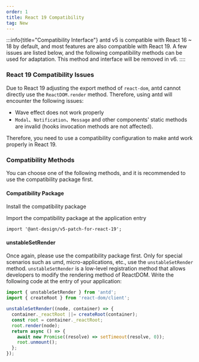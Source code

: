 ```yaml
---
order: 1
title: React 19 Compatibility
tag: New
---
```


<!-- prettier-ignore -->
:::info{title="Compatibility Interface"}
antd v5 is compatible with React 16 ~ 18 by default, and most features are also compatible with React 19. A few issues are listed below, and the following compatibility methods can be used for adaptation. This method and interface will be removed in v6.
::::

### React 19 Compatibility Issues

Due to React 19 adjusting the export method of `react-dom`, antd cannot directly use the `ReactDOM.render` method. Therefore, using antd will encounter the following issues:

- Wave effect does not work properly
- `Modal`、`Notification`、`Message` and other components' static methods are invalid (hooks invocation methods are not affected).

Therefore, you need to use a compatibility configuration to make antd work properly in React 19.

### Compatibility Methods

You can choose one of the following methods, and it is recommended to use the compatibility package first.

#### Compatibility Package

Install the compatibility package

<InstallDependencies npm='npm install @ant-design/v5-patch-for-react-19 --save' yarn='yarn add @ant-design/v5-patch-for-react-19' pnpm='pnpm add @ant-design/v5-patch-for-react-19 --save' bun='bun add @ant-design/v5-patch-for-react-19'></InstallDependencies>

Import the compatibility package at the application entry

```tsx
import '@ant-design/v5-patch-for-react-19';
```

#### unstableSetRender

Once again, please use the compatibility package first. Only for special scenarios such as umd, micro-applications, etc., use the `unstableSetRender` method. `unstableSetRender` is a low-level registration method that allows developers to modify the rendering method of ReactDOM. Write the following code at the entry of your application:

```js
import { unstableSetRender } from 'antd';
import { createRoot } from 'react-dom/client';

unstableSetRender((node, container) => {
  container._reactRoot ||= createRoot(container);
  const root = container._reactRoot;
  root.render(node);
  return async () => {
    await new Promise((resolve) => setTimeout(resolve, 0));
    root.unmount();
  };
});
```
